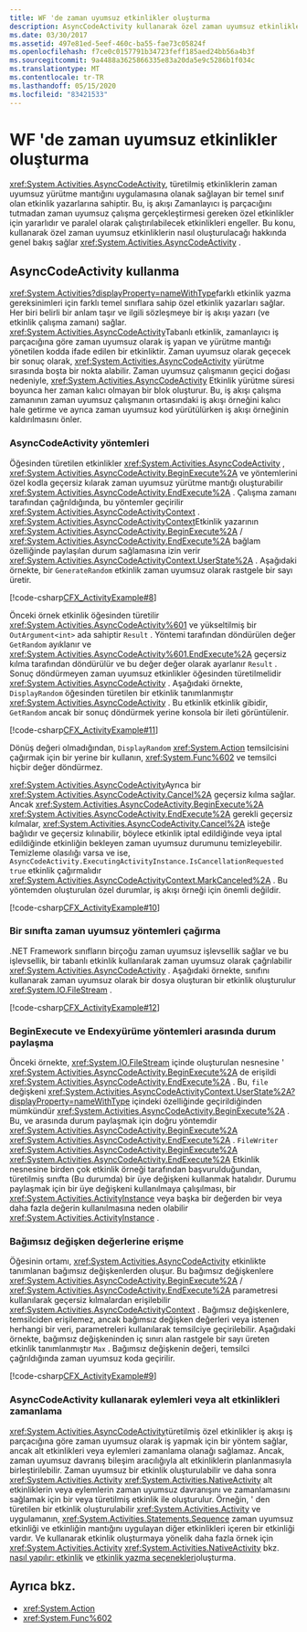```yaml
---
title: WF 'de zaman uyumsuz etkinlikler oluşturma
description: AsyncCodeActivity kullanarak özel zaman uyumsuz etkinlikler oluşturmayı öğrenin ve bu da türetilmiş etkinliklerin zaman uyumsuz yürütme mantığını uygulamasına olanak sağlar.
ms.date: 03/30/2017
ms.assetid: 497e81ed-5eef-460c-ba55-fae73c05824f
ms.openlocfilehash: f7ce0c0157791b34723feff185aed24bb56a4b3f
ms.sourcegitcommit: 9a4488a3625866335e83a20da5e9c5286b1f034c
ms.translationtype: MT
ms.contentlocale: tr-TR
ms.lasthandoff: 05/15/2020
ms.locfileid: "83421533"
---
```

# <a name="creating-asynchronous-activities-in-wf"></a>WF 'de zaman uyumsuz etkinlikler oluşturma
<xref:System.Activities.AsyncCodeActivity>, türetilmiş etkinliklerin zaman uyumsuz yürütme mantığını uygulamasına olanak sağlayan bir temel sınıf olan etkinlik yazarlarına sahiptir. Bu, iş akışı Zamanlayıcı iş parçacığını tutmadan zaman uyumsuz çalışma gerçekleştirmesi gereken özel etkinlikler için yararlıdır ve paralel olarak çalıştırılabilecek etkinlikleri engeller. Bu konu, kullanarak özel zaman uyumsuz etkinliklerin nasıl oluşturulacağı hakkında genel bakış sağlar <xref:System.Activities.AsyncCodeActivity> .  
  
## <a name="using-asynccodeactivity"></a>AsyncCodeActivity kullanma  
 <xref:System.Activities?displayProperty=nameWithType>farklı etkinlik yazma gereksinimleri için farklı temel sınıflara sahip özel etkinlik yazarları sağlar. Her biri belirli bir anlam taşır ve ilgili sözleşmeye bir iş akışı yazarı (ve etkinlik çalışma zamanı) sağlar. <xref:System.Activities.AsyncCodeActivity>Tabanlı etkinlik, zamanlayıcı iş parçacığına göre zaman uyumsuz olarak iş yapan ve yürütme mantığı yönetilen kodda ifade edilen bir etkinliktir. Zaman uyumsuz olarak geçecek bir sonuç olarak, <xref:System.Activities.AsyncCodeActivity> yürütme sırasında boşta bir nokta alabilir. Zaman uyumsuz çalışmanın geçici doğası nedeniyle, <xref:System.Activities.AsyncCodeActivity> Etkinlik yürütme süresi boyunca her zaman kalıcı olmayan bir blok oluşturur. Bu, iş akışı çalışma zamanının zaman uyumsuz çalışmanın ortasındaki iş akışı örneğini kalıcı hale getirme ve ayrıca zaman uyumsuz kod yürütülürken iş akışı örneğinin kaldırılmasını önler.  
  
### <a name="asynccodeactivity-methods"></a>AsyncCodeActivity yöntemleri  
 Öğesinden türetilen etkinlikler <xref:System.Activities.AsyncCodeActivity> , <xref:System.Activities.AsyncCodeActivity.BeginExecute%2A> ve yöntemlerini özel kodla geçersiz kılarak zaman uyumsuz yürütme mantığı oluşturabilir <xref:System.Activities.AsyncCodeActivity.EndExecute%2A> . Çalışma zamanı tarafından çağrıldığında, bu yöntemler geçirilir <xref:System.Activities.AsyncCodeActivityContext> . <xref:System.Activities.AsyncCodeActivityContext>Etkinlik yazarının <xref:System.Activities.AsyncCodeActivity.BeginExecute%2A> /  <xref:System.Activities.AsyncCodeActivity.EndExecute%2A> bağlam özelliğinde paylaşılan durum sağlamasına izin verir <xref:System.Activities.AsyncCodeActivityContext.UserState%2A> . Aşağıdaki örnekte, bir `GenerateRandom` etkinlik zaman uyumsuz olarak rastgele bir sayı üretir.  
  
 [!code-csharp[CFX_ActivityExample#8](~/samples/snippets/csharp/VS_Snippets_CFX/CFX_ActivityExample/cs/Program.cs#8)]  
  
 Önceki örnek etkinlik öğesinden türetilir <xref:System.Activities.AsyncCodeActivity%601> ve yükseltilmiş bir `OutArgument<int>` ada sahiptir `Result` . Yöntemi tarafından döndürülen değer `GetRandom` ayıklanır ve <xref:System.Activities.AsyncCodeActivity%601.EndExecute%2A> geçersiz kılma tarafından döndürülür ve bu değer değer olarak ayarlanır `Result` . Sonuç döndürmeyen zaman uyumsuz etkinlikler öğesinden türetilmelidir <xref:System.Activities.AsyncCodeActivity> . Aşağıdaki örnekte, `DisplayRandom` öğesinden türetilen bir etkinlik tanımlanmıştır <xref:System.Activities.AsyncCodeActivity> . Bu etkinlik etkinlik gibidir, `GetRandom` ancak bir sonuç döndürmek yerine konsola bir ileti görüntülenir.  
  
 [!code-csharp[CFX_ActivityExample#11](~/samples/snippets/csharp/VS_Snippets_CFX/CFX_ActivityExample/cs/Program.cs#11)]  
  
 Dönüş değeri olmadığından, `DisplayRandom` <xref:System.Action> temsilcisini çağırmak için bir yerine bir kullanın, <xref:System.Func%602> ve temsilci hiçbir değer döndürmez.  
  
 <xref:System.Activities.AsyncCodeActivity>Ayrıca bir <xref:System.Activities.AsyncCodeActivity.Cancel%2A> geçersiz kılma sağlar. Ancak <xref:System.Activities.AsyncCodeActivity.BeginExecute%2A> <xref:System.Activities.AsyncCodeActivity.EndExecute%2A> gerekli geçersiz kılmalar, <xref:System.Activities.AsyncCodeActivity.Cancel%2A> isteğe bağlıdır ve geçersiz kılınabilir, böylece etkinlik iptal edildiğinde veya iptal edildiğinde etkinliğin bekleyen zaman uyumsuz durumunu temizleyebilir. Temizleme olasılığı varsa ve ise, `AsyncCodeActivity.ExecutingActivityInstance.IsCancellationRequested` `true` etkinlik çağırmalıdır <xref:System.Activities.AsyncCodeActivityContext.MarkCanceled%2A> . Bu yöntemden oluşturulan özel durumlar, iş akışı örneği için önemli değildir.  
  
 [!code-csharp[CFX_ActivityExample#10](~/samples/snippets/csharp/VS_Snippets_CFX/CFX_ActivityExample/cs/Program.cs#10)]  
  
### <a name="invoking-asynchronous-methods-on-a-class"></a>Bir sınıfta zaman uyumsuz yöntemleri çağırma  
 .NET Framework sınıfların birçoğu zaman uyumsuz işlevsellik sağlar ve bu işlevsellik, bir tabanlı etkinlik kullanılarak zaman uyumsuz olarak çağrılabilir <xref:System.Activities.AsyncCodeActivity> . Aşağıdaki örnekte, sınıfını kullanarak zaman uyumsuz olarak bir dosya oluşturan bir etkinlik oluşturulur <xref:System.IO.FileStream> .  
  
 [!code-csharp[CFX_ActivityExample#12](~/samples/snippets/csharp/VS_Snippets_CFX/CFX_ActivityExample/cs/Program.cs#12)]  
  
### <a name="sharing-state-between-the-beginexecute-and-endexecute-methods"></a>BeginExecute ve Endexyürüme yöntemleri arasında durum paylaşma  
 Önceki örnekte, <xref:System.IO.FileStream> içinde oluşturulan nesnesine ' <xref:System.Activities.AsyncCodeActivity.BeginExecute%2A> de erişildi <xref:System.Activities.AsyncCodeActivity.EndExecute%2A> . Bu, `file` değişkeni <xref:System.Activities.AsyncCodeActivityContext.UserState%2A?displayProperty=nameWithType> içindeki özelliğinde geçirildiğinden mümkündür <xref:System.Activities.AsyncCodeActivity.BeginExecute%2A> . Bu, ve arasında durum paylaşmak için doğru yöntemdir <xref:System.Activities.AsyncCodeActivity.BeginExecute%2A> <xref:System.Activities.AsyncCodeActivity.EndExecute%2A> . `FileWriter` <xref:System.Activities.AsyncCodeActivity.BeginExecute%2A> <xref:System.Activities.AsyncCodeActivity.EndExecute%2A> Etkinlik nesnesine birden çok etkinlik örneği tarafından başvurulduğundan, türetilmiş sınıfta (Bu durumda) bir üye değişkeni kullanmak hatalıdır. Durumu paylaşmak için bir üye değişkeni kullanılmaya çalışılması, bir <xref:System.Activities.ActivityInstance> veya başka bir değerden bir veya daha fazla değerin kullanılmasına neden olabilir <xref:System.Activities.ActivityInstance> .  
  
### <a name="accessing-argument-values"></a>Bağımsız değişken değerlerine erişme  
 Öğesinin ortamı, <xref:System.Activities.AsyncCodeActivity> etkinlikte tanımlanan bağımsız değişkenlerden oluşur. Bu bağımsız değişkenlere <xref:System.Activities.AsyncCodeActivity.BeginExecute%2A> / <xref:System.Activities.AsyncCodeActivity.EndExecute%2A> parametresi kullanılarak geçersiz kılmalardan erişilebilir <xref:System.Activities.AsyncCodeActivityContext> . Bağımsız değişkenlere, temsilciden erişilemez, ancak bağımsız değişken değerleri veya istenen herhangi bir veri, parametreleri kullanılarak temsilciye geçirilebilir. Aşağıdaki örnekte, bağımsız değişkeninden iç sınırı alan rastgele bir sayı üreten etkinlik tanımlanmıştır `Max` . Bağımsız değişkenin değeri, temsilci çağrıldığında zaman uyumsuz koda geçirilir.  
  
 [!code-csharp[CFX_ActivityExample#9](~/samples/snippets/csharp/VS_Snippets_CFX/CFX_ActivityExample/cs/Program.cs#9)]  
  
### <a name="scheduling-actions-or-child-activities-using-asynccodeactivity"></a>AsyncCodeActivity kullanarak eylemleri veya alt etkinlikleri zamanlama  
 <xref:System.Activities.AsyncCodeActivity>türetilmiş özel etkinlikler iş akışı iş parçacığına göre zaman uyumsuz olarak iş yapmak için bir yöntem sağlar, ancak alt etkinlikleri veya eylemleri zamanlama olanağı sağlamaz. Ancak, zaman uyumsuz davranış bileşim aracılığıyla alt etkinliklerin planlanmasıyla birleştirilebilir. Zaman uyumsuz bir etkinlik oluşturulabilir ve daha sonra <xref:System.Activities.Activity> <xref:System.Activities.NativeActivity> alt etkinliklerin veya eylemlerin zaman uyumsuz davranışını ve zamanlamasını sağlamak için bir veya türetilmiş etkinlik ile oluşturulur. Örneğin, ' den türetilen bir etkinlik oluşturulabilir <xref:System.Activities.Activity> ve uygulamanın, <xref:System.Activities.Statements.Sequence> zaman uyumsuz etkinliği ve etkinliğin mantığını uygulayan diğer etkinlikleri içeren bir etkinliği vardır. Ve kullanarak etkinlik oluşturmaya yönelik daha fazla örnek için <xref:System.Activities.Activity> <xref:System.Activities.NativeActivity> bkz. [nasıl yapılır: etkinlik](how-to-create-an-activity.md) ve [etkinlik yazma seçenekleri](activity-authoring-options-in-wf.md)oluşturma.  
  
## <a name="see-also"></a>Ayrıca bkz.

- <xref:System.Action>
- <xref:System.Func%602>
